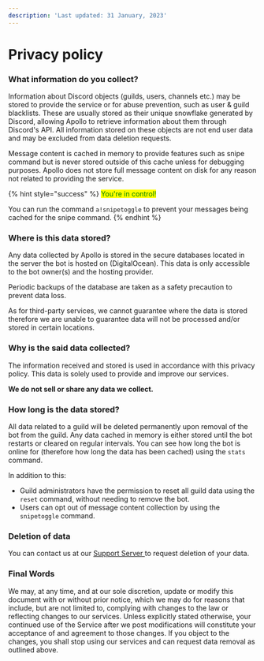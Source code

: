 ```yaml
---
description: 'Last updated: 31 January, 2023'
---
```


# Privacy policy

### What information do you collect?

Information about Discord objects (guilds, users, channels etc.) may be stored to provide the service or for abuse prevention, such as user & guild blacklists. These are usually stored as their unique snowflake generated by Discord, allowing Apollo to retrieve information about them through Discord's API. All information stored on these objects are not end user data and may be excluded from data deletion requests.

Message content is cached in memory to provide features such as snipe command but is never stored outside of this cache unless for debugging purposes. Apollo does not store full message content on disk for any reason not related to providing the service.

{% hint style="success" %}
<mark style="color:green;">You're in control!</mark>

You can run the command `a!snipetoggle` to prevent your messages being cached for the snipe command.
{% endhint %}

### Where is this data stored?

Any data collected by Apollo is stored in the secure databases located in the server the bot is hosted on (DigitalOcean). This data is only accessible to the bot owner(s) and the hosting provider.

Periodic backups of the database are taken as a safety precaution to prevent data loss.

As for third-party services, we cannot guarantee where the data is stored therefore we are unable to guarantee data will not be processed and/or stored in certain locations.

### Why is the said data collected?

The information received and stored is used in accordance with this privacy policy. This data is solely used to provide and improve our services.

**We do not sell or share any data we collect.**

### How long is the data stored?

All data related to a guild will be deleted permanently upon removal of the bot from the guild. Any data cached in memory is either stored until the bot restarts or cleared on regular intervals. You can see how long the bot is online for (therefore how long the data has been cached) using the `stats` command.

In addition to this:

* Guild administrators have the permission to reset all guild data using the `reset` command, without needing to remove the bot.
* Users can opt out of message content collection by using the `snipetoggle` command.

### Deletion of data

You can contact us at our [Support Server ](https://discord.gg/CQsfW5pb2e)to request deletion of your data.

### Final Words

We may, at any time, and at our sole discretion, update or modify this document with or without prior notice, which we may do for reasons that include, but are not limited to, complying with changes to the law or reflecting changes to our services. Unless explicitly stated otherwise, your continued use of the Service after we post modifications will constitute your acceptance of and agreement to those changes. If you object to the changes, you shall stop using our services and can request data removal as outlined above.
